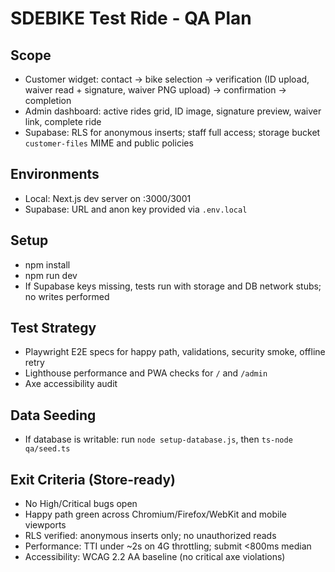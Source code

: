 # SDEBIKE Test Ride - QA Plan

## Scope
- Customer widget: contact → bike selection → verification (ID upload, waiver read + signature, waiver PNG upload) → confirmation → completion
- Admin dashboard: active rides grid, ID image, signature preview, waiver link, complete ride
- Supabase: RLS for anonymous inserts; staff full access; storage bucket `customer-files` MIME and public policies

## Environments
- Local: Next.js dev server on :3000/3001
- Supabase: URL and anon key provided via `.env.local`

## Setup
- npm install
- npm run dev
- If Supabase keys missing, tests run with storage and DB network stubs; no writes performed

## Test Strategy
- Playwright E2E specs for happy path, validations, security smoke, offline retry
- Lighthouse performance and PWA checks for `/` and `/admin`
- Axe accessibility audit

## Data Seeding
- If database is writable: run `node setup-database.js`, then `ts-node qa/seed.ts`

## Exit Criteria (Store-ready)
- No High/Critical bugs open
- Happy path green across Chromium/Firefox/WebKit and mobile viewports
- RLS verified: anonymous inserts only; no unauthorized reads
- Performance: TTI under ~2s on 4G throttling; submit <800ms median
- Accessibility: WCAG 2.2 AA baseline (no critical axe violations)